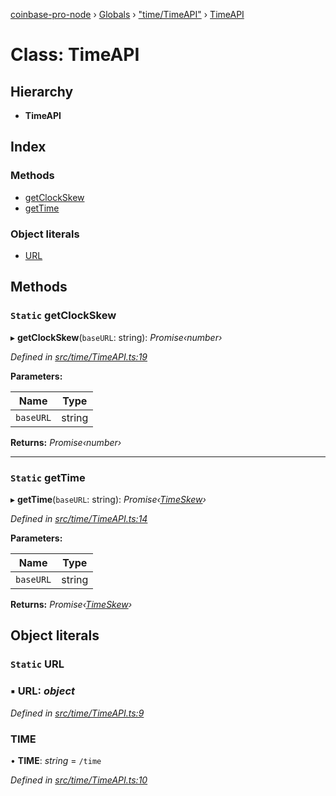 [coinbase-pro-node](../README.md) › [Globals](../globals.md) › ["time/TimeAPI"](../modules/_time_timeapi_.md) › [TimeAPI](_time_timeapi_.timeapi.md)

# Class: TimeAPI

## Hierarchy

- **TimeAPI**

## Index

### Methods

- [getClockSkew](_time_timeapi_.timeapi.md#static-getclockskew)
- [getTime](_time_timeapi_.timeapi.md#static-gettime)

### Object literals

- [URL](_time_timeapi_.timeapi.md#static-url)

## Methods

### `Static` getClockSkew

▸ **getClockSkew**(`baseURL`: string): _Promise‹number›_

_Defined in [src/time/TimeAPI.ts:19](https://github.com/bennyn/coinbase-pro-node/blob/0c3235f/src/time/TimeAPI.ts#L19)_

**Parameters:**

| Name      | Type   |
| --------- | ------ |
| `baseURL` | string |

**Returns:** _Promise‹number›_

---

### `Static` getTime

▸ **getTime**(`baseURL`: string): _Promise‹[TimeSkew](../interfaces/_time_timeapi_.timeskew.md)›_

_Defined in [src/time/TimeAPI.ts:14](https://github.com/bennyn/coinbase-pro-node/blob/0c3235f/src/time/TimeAPI.ts#L14)_

**Parameters:**

| Name      | Type   |
| --------- | ------ |
| `baseURL` | string |

**Returns:** _Promise‹[TimeSkew](../interfaces/_time_timeapi_.timeskew.md)›_

## Object literals

### `Static` URL

### ▪ **URL**: _object_

_Defined in [src/time/TimeAPI.ts:9](https://github.com/bennyn/coinbase-pro-node/blob/0c3235f/src/time/TimeAPI.ts#L9)_

### TIME

• **TIME**: _string_ = `/time`

_Defined in [src/time/TimeAPI.ts:10](https://github.com/bennyn/coinbase-pro-node/blob/0c3235f/src/time/TimeAPI.ts#L10)_
